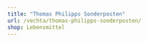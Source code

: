 ```yaml
---
title: "Thomas Philipps Sonderposten"
url: /vechta/thomas-philipps-sonderposten/
shop: Lebensmittel
---
```

